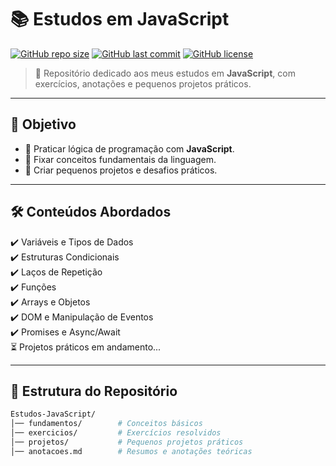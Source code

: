 # 📚 Estudos em JavaScript  

[![GitHub repo size](https://img.shields.io/github/repo-size/Pedro-Dagama/Estudos-JavaScript?color=blue)](https://github.com/Pedro-Dagama/Estudos-JavaScript)
[![GitHub last commit](https://img.shields.io/github/last-commit/Pedro-Dagama/Estudos-JavaScript?color=green)](https://github.com/Pedro-Dagama/Estudos-JavaScript)
[![GitHub license](https://img.shields.io/badge/license-MIT-lightgrey)](LICENSE)

> 🚀 Repositório dedicado aos meus estudos em **JavaScript**, com exercícios, anotações e pequenos projetos práticos.  

---

## 🎯 Objetivo  
- 📌 Praticar lógica de programação com **JavaScript**.  
- 📌 Fixar conceitos fundamentais da linguagem.  
- 📌 Criar pequenos projetos e desafios práticos.  

---

## 🛠️ Conteúdos Abordados  
✔️ Variáveis e Tipos de Dados  
✔️ Estruturas Condicionais  
✔️ Laços de Repetição  
✔️ Funções  
✔️ Arrays e Objetos  
✔️ DOM e Manipulação de Eventos  
✔️ Promises e Async/Await  
⏳ Projetos práticos em andamento...  

---

## 📂 Estrutura do Repositório  
```bash
Estudos-JavaScript/
│── fundamentos/        # Conceitos básicos
│── exercicios/         # Exercícios resolvidos
│── projetos/           # Pequenos projetos práticos
│── anotacoes.md        # Resumos e anotações teóricas
